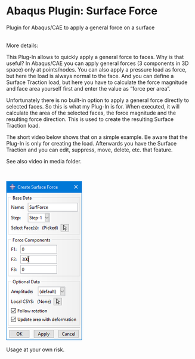 # Abaqus Plugin: Surface Force
Plugin for Abaqus/CAE to apply a general force on a surface

<br>
More details:

This Plug-In allows to quickly apply a general force to faces. Why is that useful? In Abaqus/CAE you can apply general forces (3 components in 3D space) only at points/nodes. You can also apply a pressure load as force, but here the load is always normal to the face. And you can define a Surface Traction load, but here you have to calculate the force magnitude and face area yourself first and enter the value as “force per area”.

Unfortunately there is no built-in option to apply a general force directly to selected faces. So this is what my Plug-In is for. When executed, it will calculate the area of the selected faces, the force magnitude and the resulting force direction. This is used to create the resulting Surface Traction load.

The short video below shows that on a simple example. Be aware that the Plug-In is only for creating the load. Afterwards you have the Surface Traction and you can edit, suppress, move, delete, etc. that feature.

See also video in media folder.

<br>

![Image of Plugin UI](media/SurfForce_UI.png)


Usage at your own risk.